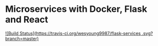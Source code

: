 # Microservices with Docker, Flask and React

[![Build Status](https://travis-ci.org/wesyoung9987/flask-services
.svg?branch=master)](https://travis-ci.org/wesyoung9987/flask-services
)
